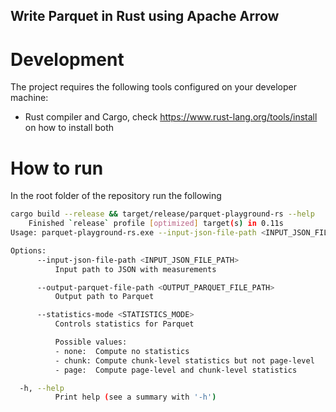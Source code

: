 Write Parquet in Rust using Apache Arrow
------

# Development

The project requires the following tools configured on your developer machine:

- Rust compiler and Cargo, check https://www.rust-lang.org/tools/install on how to install both

# How to run

In the root folder of the repository run the following

```bash
cargo build --release && target/release/parquet-playground-rs --help
    Finished `release` profile [optimized] target(s) in 0.11s
Usage: parquet-playground-rs.exe --input-json-file-path <INPUT_JSON_FILE_PATH> --output-parquet-file-path <OUTPUT_PARQUET_FILE_PATH> --statistics-mode <STATISTICS_MODE>

Options:
      --input-json-file-path <INPUT_JSON_FILE_PATH>
          Input path to JSON with measurements

      --output-parquet-file-path <OUTPUT_PARQUET_FILE_PATH>
          Output path to Parquet

      --statistics-mode <STATISTICS_MODE>
          Controls statistics for Parquet

          Possible values:
          - none:  Compute no statistics
          - chunk: Compute chunk-level statistics but not page-level
          - page:  Compute page-level and chunk-level statistics

  -h, --help
          Print help (see a summary with '-h')
```

